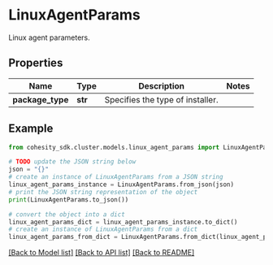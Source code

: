 # LinuxAgentParams

Linux agent parameters.

## Properties

Name | Type | Description | Notes
------------ | ------------- | ------------- | -------------
**package_type** | **str** | Specifies the type of installer. | 

## Example

```python
from cohesity_sdk.cluster.models.linux_agent_params import LinuxAgentParams

# TODO update the JSON string below
json = "{}"
# create an instance of LinuxAgentParams from a JSON string
linux_agent_params_instance = LinuxAgentParams.from_json(json)
# print the JSON string representation of the object
print(LinuxAgentParams.to_json())

# convert the object into a dict
linux_agent_params_dict = linux_agent_params_instance.to_dict()
# create an instance of LinuxAgentParams from a dict
linux_agent_params_from_dict = LinuxAgentParams.from_dict(linux_agent_params_dict)
```
[[Back to Model list]](../README.md#documentation-for-models) [[Back to API list]](../README.md#documentation-for-api-endpoints) [[Back to README]](../README.md)



